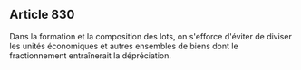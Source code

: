 Article 830
----
Dans la formation et la composition des lots, on s'efforce d'éviter de diviser
les unités économiques et autres ensembles de biens dont le fractionnement
entraînerait la dépréciation.
